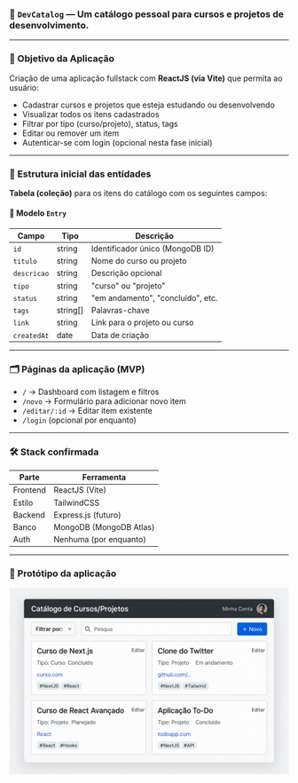 ### 🎯 **`DevCatalog`** — Um catálogo pessoal para cursos e projetos de desenvolvimento.

---

### 📌 Objetivo da Aplicação

Criação de uma aplicação fullstack com **ReactJS (via Vite)** que permita ao usuário:

* Cadastrar cursos e projetos que esteja estudando ou desenvolvendo
* Visualizar todos os itens cadastrados
* Filtrar por tipo (curso/projeto), status, tags
* Editar ou remover um item
* Autenticar-se com login (opcional nesta fase inicial)

---

### 🧱 Estrutura inicial das entidades

**Tabela (coleção)** para os itens do catálogo com os seguintes campos:

#### 📘 Modelo `Entry`

| Campo       | Tipo      | Descrição                         |
| ----------- | --------- | --------------------------------- |
| `id`        | string    | Identificador único (MongoDB ID)  |
| `titulo`    | string    | Nome do curso ou projeto          |
| `descricao` | string    | Descrição opcional                |
| `tipo`      | string    | "curso" ou "projeto"              |
| `status`    | string    | "em andamento", "concluído", etc. |
| `tags`      | string\[] | Palavras-chave                    |
| `link`      | string    | Link para o projeto ou curso      |
| `createdAt` | date      | Data de criação                   |

---

### 🗂️ Páginas da aplicação (MVP)

* `/` → Dashboard com listagem e filtros
* `/novo` → Formulário para adicionar novo item
* `/editar/:id` → Editar item existente
* `/login` (opcional por enquanto)

---

### 🛠️ Stack confirmada

| Parte    | Ferramenta              |
| -------- | ----------------------- |
| Frontend | ReactJS (Vite)          |
| Estilo   | TailwindCSS             |
| Backend  | Express.js (futuro)     |
| Banco    | MongoDB (MongoDB Atlas) |
| Auth     | Nenhuma (por enquanto)  |

---

### 📘 Protótipo da aplicação
![wireframe.png](wireframe.png)
